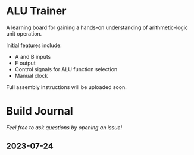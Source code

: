 # ALU Trainer

A learning board for gaining a hands-on understanding of arithmetic-logic unit operation.

Initial features include:
- A and B inputs
- F output
- Control signals for ALU function selection
- Manual clock

Full assembly instructions will be uploaded soon.

# Build Journal

_Feel free to ask questions by opening an issue!_

## 2023-07-24


